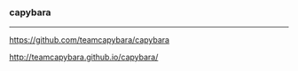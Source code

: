 ### capybara
---

https://github.com/teamcapybara/capybara

http://teamcapybara.github.io/capybara/





